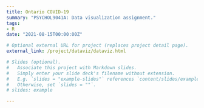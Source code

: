 ```yaml
---
title: Ontario COVID-19
summary: "PSYCHOL9041A: Data visualization assignment."
tags:
- R
date: "2021-08-15T00:00:00Z"

# Optional external URL for project (replaces project detail page).
external_link: /project/dataviz/dataviz.html

# Slides (optional).
#   Associate this project with Markdown slides.
#   Simply enter your slide deck's filename without extension.
#   E.g. `slides = "example-slides"` references `content/slides/example-slides.md`.
#   Otherwise, set `slides = ""`.
# slides: example

---
```

